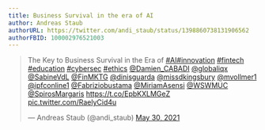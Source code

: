 ```yaml
---
title: Business Survival in the era of AI
author: Andreas Staub
authorURL: https://twitter.com/andi_staub/status/1398860738131906562
authorFBID: 100002976521003
---
```


<blockquote class="twitter-tweet"><p lang="en" dir="ltr">The Key to Business Survival in the Era of <a href="https://twitter.com/hashtag/AI?src=hash&amp;ref_src=twsrc%5Etfw">#AI</a><a href="https://twitter.com/hashtag/innovation?src=hash&amp;ref_src=twsrc%5Etfw">#innovation</a> <a href="https://twitter.com/hashtag/fintech?src=hash&amp;ref_src=twsrc%5Etfw">#fintech</a> <a href="https://twitter.com/hashtag/education?src=hash&amp;ref_src=twsrc%5Etfw">#education</a> <a href="https://twitter.com/hashtag/cybersec?src=hash&amp;ref_src=twsrc%5Etfw">#cybersec</a> <a href="https://twitter.com/hashtag/ethics?src=hash&amp;ref_src=twsrc%5Etfw">#ethics</a> <a href="https://twitter.com/Damien_CABADI?ref_src=twsrc%5Etfw">@Damien_CABADI</a> <a href="https://twitter.com/globaliqx?ref_src=twsrc%5Etfw">@globaliqx</a> <a href="https://twitter.com/SabineVdL?ref_src=twsrc%5Etfw">@SabineVdL</a> <a href="https://twitter.com/FinMKTG?ref_src=twsrc%5Etfw">@FinMKTG</a> <a href="https://twitter.com/dinisguarda?ref_src=twsrc%5Etfw">@dinisguarda</a> <a href="https://twitter.com/missdkingsbury?ref_src=twsrc%5Etfw">@missdkingsbury</a> <a href="https://twitter.com/mvollmer1?ref_src=twsrc%5Etfw">@mvollmer1</a> <a href="https://twitter.com/ipfconline1?ref_src=twsrc%5Etfw">@ipfconline1</a> <a href="https://twitter.com/Fabriziobustama?ref_src=twsrc%5Etfw">@Fabriziobustama</a> <a href="https://twitter.com/MiriamAsensi?ref_src=twsrc%5Etfw">@MiriamAsensi</a> <a href="https://twitter.com/WSWMUC?ref_src=twsrc%5Etfw">@WSWMUC</a> <a href="https://twitter.com/SpirosMargaris?ref_src=twsrc%5Etfw">@SpirosMargaris</a> <a href="https://t.co/EpbKXLMGeZ">https://t.co/EpbKXLMGeZ</a> <a href="https://t.co/RaelyCid4u">pic.twitter.com/RaelyCid4u</a></p>&mdash; Andreas Staub (@andi_staub) <a href="https://twitter.com/andi_staub/status/1398860738131906562?ref_src=twsrc%5Etfw">May 30, 2021</a></blockquote> <script async src="https://platform.twitter.com/widgets.js" charset="utf-8"></script>
